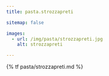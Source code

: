 ```yaml
---
title: pasta.strozzapreti

sitemap: false

images:
  - url: /img/pasta/strozzapreti.jpg
    alt: strozzapreti 

---
```


{% tf pasta/strozzapreti.md %}
